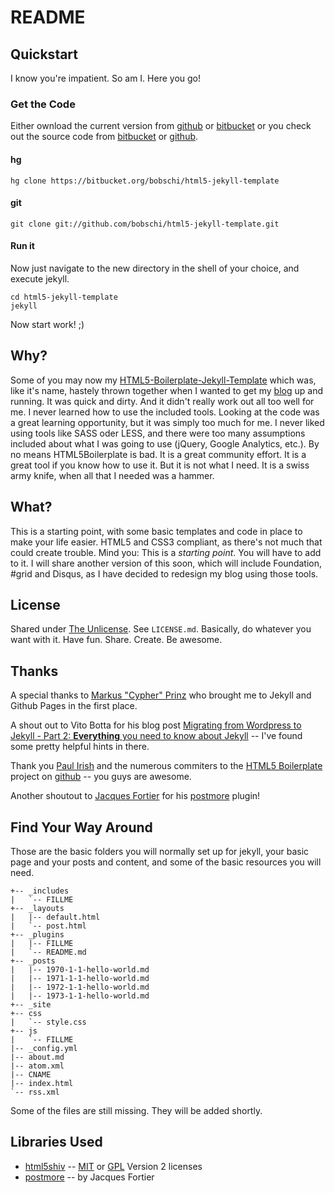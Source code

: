 README
======

Quickstart
----------

I know you're impatient. So am I. Here you go!

### Get the Code

Either ownload the current version from [github][gitdl] or [bitbucket][hgdl] or you check out the source code from [bitbucket][hg] or [github][git].

#### hg

	hg clone https://bitbucket.org/bobschi/html5-jekyll-template

#### git

	git clone git://github.com/bobschi/html5-jekyll-template.git
	
#### Run it

Now just navigate to the new directory in the shell of your choice, and execute jekyll.

	cd html5-jekyll-template
	jekyll

Now start work! ;)

Why?
----

Some of you may now my [HTML5-Boilerplate-Jekyll-Template][html5jbp] which was, like it's name, hastely thrown together when I wanted to get my [blog][] up and running. It was quick and dirty. And it didn't really work out all too well for me. I never learned how to use the included tools. Looking at the code was a great learning opportunity, but it was simply too much for me. I never liked using tools like SASS oder LESS, and there were too many assumptions included about what I was going to use (jQuery, Google Analytics, etc.). By no means HTML5Boilerplate is bad. It is a great community effort. It is a great tool if you know how to use it. But it is not what I need. It is a swiss army knife, when all that I needed was a hammer.

What?
-----

This is a starting point, with some basic templates and code in place to make your life easier. HTML5 and CSS3 compliant, as there's not much that could create trouble. Mind you: This is a *starting point*. You will have to add to it. I will share another version of this soon, which will include Foundation, #grid and Disqus, as I have decided to redesign my blog using those tools.

License
-------

Shared under [The Unlicense][unlicense]. See `LICENSE.md`. Basically, do whatever you want with it. Have fun. Share. Create. Be awesome.

Thanks
------

A special thanks to [Markus "Cypher" Prinz][Cypher] who brought me to Jekyll and Github Pages in the first place.

A shout out to Vito Botta for his blog post [Migrating from Wordpress to Jekyll - Part 2: **Everything** you need to know about Jekyll][migratewpjekyll] -- I've found some pretty helpful  hints in there.

Thank you [Paul Irish][paulirish] and the numerous commiters to the [HTML5 Boilerplate][boilerplate] project on [github][boilerplaterepomem] -- you guys are awesome.

Another shoutout to [Jacques Fortier][jqf] for his [postmore][] plugin!

Find Your Way Around
--------------------

Those are the basic folders you will normally set up for jekyll, your basic page and your posts and content, and some of the basic resources you will need.

	+-- _includes
	|   `-- FILLME
	+-- _layouts
	|   |-- default.html
	|   `-- post.html
	+-- _plugins
	|	|-- FILLME
	|   `-- README.md
	+-- _posts
	|   |-- 1970-1-1-hello-world.md
	|   |-- 1971-1-1-hello-world.md
	|   |-- 1972-1-1-hello-world.md
	|   |-- 1973-1-1-hello-world.md
	+-- _site
	+-- css
	|	`-- style.css
	+-- js
	|	`-- FILLME
	|-- _config.yml
	|-- about.md
	|-- atom.xml
	|-- CNAME
	|-- index.html
	`-- rss.xml

Some of the files are still missing. They will be added shortly.

Libraries Used
--------------

- [html5shiv][] -- [MIT][] or [GPL][] Version 2 licenses
- [postmore][] -- by Jacques Fortier

[html5shiv]:			http://code.google.com/p/html5shiv/
[html5jbp]:				https://github.com/bobschi/HTML5-Boilerplate-Jekyll-Template
[blog]:					http://lebobs.ch/
[hg]:					https://bitbucket.org/bobschi/html5-jekyll-template
[hgdl]:					https://bitbucket.org/bobschi/html5-jekyll-template/downloads
[git]:					https://github.com/bobschi/html5-jekyll-template
[gitdl]:				https://github.com/bobschi/html5-jekyll-template/downloads
[postmore]:				http://www.jacquesf.com/2011/03/creating-excerpts-in-jekyll-with-wordpress-style-more-html-comments/
[cypher]: 				http://nuclearsquid.com/
[paulirish]: 			http://paulirish.com/
[andyclarke]: 			http://stuffandnonsense.co.uk/
[boilerplaterepomem]: 	https://github.com/paulirish/html5-boilerplate/network/members
[boilerplate]: 			http://html5boilerplate.com/
[migratewpjekyll]: 		http://vitobotta.com/how-to-migrate-from-wordpress-to-jekyll/
[unlicense]: 			http://unlicense.org/
[mit]: 					http://opensource.org/licenses/mit-license.php
[bsd]: 					http://www.opensource.org/licenses/bsd-license.php
[gpl]: 					http://www.gnu.org/licenses/gpl.html
[jqf]:					http://www.jacquesf.com/
[postmore]:				http://www.jacquesf.com/2011/03/creating-excerpts-in-jekyll-with-wordpress-style-more-html-comments/